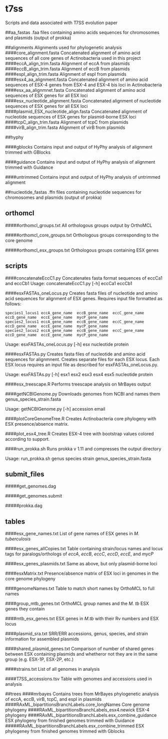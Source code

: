 # t7ss
Scripts and data associated with T7SS evolution paper

##aa_fastas
.faa files containing amino acids sequences for chromosomes and plasmids (output of prokka)

##alignments
Alignments used for phylogenetic analysis
####core_alignment.fasta
Concatenated alignment of amino acid sequences of all core genes of Actinobacteria used in this project
####eccA\_align\_trim.fasta
Alignment of eccA from plasmids
####eccB\_align\_trim.fasta
Alignment of eccB from plasmids
####espI\_align\_trim.fasta
Alignment of espI from plasmids
####esx4\_aa\_alignment.fasta
Concatenated alignment of amino acid sequences of ESX-4 genes from ESX-4 and ESX-4 bis loci in Actinobacteria
####esx\_aa\_alignmnet.fasta
Concatenated alignment of amino acid sequences of ESX genes for all ESX loci
####esx\_nucleotide\_alignment.fasta
Concatenated alignment of nucleotide sequences of ESX genes for all ESX loci
####plasmid\_ESX\_nucleotide\_align.fasta
Concatenated alignment of nucleotide sequences of ESX genes for plasmid-borne ESX loci
####tcpC\_align\_trim.fasta
Alignment of tcpC from plasmids
####virB\_align\_trim.fasta
Alignment of virB from plasmids

##hyphy

####gblocks
Contains input and output of HyPhy analysis of alignment trimmed with GBlocks

####guidance
Contains input and output of HyPhy analysis of alignment trimmed with Guidance

####untrimmed
Contains input and output of HyPhy analysis of untrimmed alignment

##nucleotide_fastas
.ffn files containing nucleotide sequences for chromosomes and plasmids (output of prokka)

## orthomcl

#####orthomcl_groups.txt
All orthologous groups output by OrthoMCL

#####orthomcl\_core\_groups.txt
Orthologous groups corresponding to the core genome

#####orthomcl\_esx\_groups.txt
Orthologous groups containing ESX genes

## scripts

####concatenateEccC1.py
Concatenates fasta format sequences of eccCa1 and eccCb1
Usage: concatenateEccC1.py [-h] eccCa1 eccCb1

####esxFASTAs_oneLocus.py
Creates fasta files of nucleotide and amino acid sequences for alignment of ESX genes. Requires input file formatted as follows:
```
species1_locus1 eccA_gene_name  eccB_gene_name  eccC_gene_name  eccD_gene_name  eccE_gene_name  mycP_gene_name
species2_locus1 eccA_gene_name  eccB_gene_name  eccC_gene_name  eccD_gene_name  eccE_gene_name  mycP_gene_name
species2_locus2 eccA_gene_name  eccB_gene_name  eccC_gene_name  eccD_gene_name  eccE_gene_name  mycP_gene_name
```
Usage: esxFASTAs_oneLocus.py [-h] esx nucleotide protein

####esxFASTAs.py
Creates fasta files of nucleotide and amino acid sequences for alignmnent. Creates separate files for each ESX locus. Each ESX locus requires an input file as described for esxFASTAs_oneLocus.py.

Usage: esxFASTAs.py [-h] esx1 esx2 esx3 esx4 esx5 nucleotide protein

####esx_treescape.R
Performs treescape analysis on MrBayes output

####getNCBIGenome.py
Downloads genomes from NCBI and names them genus\_species\_strain.fasta

Usage: getNCBIGenome.py [-h] accession email

####plotCoreGenomeTree.R
Creates Actinobacteria core phylogeny with ESX presence/absence matrix.

####plot_esx4_tree.R
Creates ESX-4 tree with bootstrap values colored according to support.

####run_prokka.sh
Runs prokka v 1.11 and compresses the output directory

Usage: run\_prokka.sh genus species strain genus\_species\_strain.fasta

## submit_files

#####get_genomes.dag

#####get_genomes.submit

#####prokka.dag

## tables

####esx\_gene\_names.txt
List of gene names of ESX genes in _M. tuberculosis_

####esx\_genes\_allCopies.txt
Table containing strain/locus names and locus tags for paralogs/orthologs of _eccA_, _eccB_, _eccC_, _eccD_, _eccE_, and _mycP_

####esx\_genes\_plasmids.txt
Same as above, but only plasmid-borne loci

####esxMatrix.txt
Presence/absence matrix of ESX loci in genomes in the core genome phylogeny

####genomeNames.txt
Table to match short names by OrthoMCL to full names

####group\_mtb\_genes.txt
OrthoMCL group names and the _M. tb_ ESX genes they contain

####mtb\_esx\_genes.txt
ESX genes in _M.tb_ with their Rv numbers and ESX locus

####plasmid_sra.txt
SRR/ERR accessions, genus, species, and strain information for assembled plasmids

####shared\_plasmid\_genes.txt
Comparison of number of shared genes between ESX containing plasmids and whetheror not they are in the same group (e.g. ESX-1P, ESX-2P, etc.)

####strains.txt
List of all genomes in analysis

####T7SS_accessions.tsv
Table with genomes and accessions used in analysis

##trees
####mrbayes
Contains trees from MrBayes phylogenetic analysis of eccA, eccB, virB, tcpC, and espI in plasmids
####RAxML_bipartitionsBranchLabels.core_longNames
Core genome phylogeny
####RAxML_bipartitionsBranchLabels_esx4.newick
ESX-4 phylogeny
####RAxML_bipartitionsBranchLabels.esx_combine_guidance
ESX phylogeny from finished genomes trimmed with Guidance
#####RAxML_bipartitionsBranchLabels.esx_combine_trimmed
ESX phylogeney from finished genomes trimmed with Gblocks




